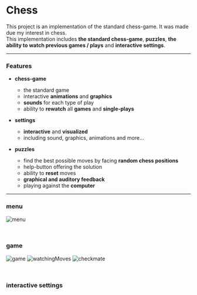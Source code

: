 
<h1>Chess</h1>

This project is an implementation of the standard chess-game. It was made due my interest in chess.  
This implementation includes **the standard chess-game**, **puzzles**, **the ability to watch previous games / plays** and **interactive settings**.  



----

 <h3>Features</h3>

- <strong>chess-game</strong>

  - the standard game
  - interactive <strong>animations</strong> and <strong>graphics</strong>
  - <strong>sounds</strong> for each type of play
  - ability to <strong>rewatch</strong> all <strong>games</strong> and <strong>single-plays</strong>

- <strong>settings</strong>
  - <strong>interactive</strong> and <strong>visualized</strong>
  - including sound, graphics, animations and more...

 - <strong>puzzles</strong>
   - find the best possible moves by facing <strong>random chess positions</strong>
   - help-button offering the solution
   - ability to <strong>reset</strong> moves
   - <strong>graphical and auditory feedback</strong>
   - playing against the <strong>computer</strong>

----

<h3>menu</h3>

![menu](https://github.com/BenAmSchwitzen/Chess/assets/135648700/9ecb9520-2608-4f6b-b6df-ffce67a1929e)

</br>

<h3>game</h3>

![game](https://github.com/BenAmSchwitzen/Chess/assets/135648700/b986f12c-5895-4ebc-aa66-d0ad64dafdbf)
![watchingMoves](https://github.com/BenAmSchwitzen/Chess/assets/135648700/59cfd084-e4de-4b5f-8f61-a5d891ed363a)
![checkmate](https://github.com/BenAmSchwitzen/Chess/assets/135648700/25f7469d-d802-4b41-9b24-721fe182cc22)

</br>

<h3>interactive settings</h3>
